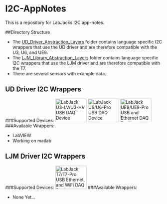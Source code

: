 # I2C-AppNotes
This is a repository for LabJacks I2C app-notes.


##Directory Structure
* The [UD_Driver_Abstraction_Layers](https://github.com/labjack/I2C-AppNotes/tree/master/UD_Driver_Abstraction_Layers) folder contains language specific I2C wrappers that use the UD driver and are therefore compatible with the U3, U6, and UE9.
* The [LJM_Library_Abstraction_Layers](https://github.com/labjack/I2C-AppNotes/tree/master/LJM_Library_Abstraction_Layers) folder contains language specific I2C wrappers that use the LJM driver and are therefore compatible with the T7.
* There are several sensors with example data.

## UD Driver I2C Wrappers
###Supported Devices:
<a href="https://labjack.com/products/u3"><img src="https://labjack.com/sites/default/files/U3HV_white_shadow.JPG" width="100px" height="75px" alt="LabJack U3-LV/U3-HV USB DAQ Device" title="U3"></a>
<a href="https://labjack.com/products/u6"><img src="https://labjack.com/sites/default/files/U6_0.jpg" width="100px" height="75px" alt="LabJack U6/U6-Pro USB DAQ Device" title="U6"></a>
<a href="https://labjack.com/products/ue9"><img src="https://labjack.com/sites/default/files/UE9.JPG" width="100px" height="75px" alt="LabJack UE9/UE9-Pro USB and Ethernet DAQ Device" title="UE9"></a>
###Available Wrappers:
* LabVIEW
* Working on matlab


## LJM Driver I2C Wrappers
###Supported Devices:
<a href="https://labjack.com/products/t7"><img src="https://labjack.com/sites/default/files/T7-Pro_USB_Ethernet_WiFi_DAQ_Device.JPG" width="100px" height="75px" alt="LabJack T7/T7-Pro USB Ethernet, and WiFi DAQ Device" title="T7"></a>
###Available Wrappers:
* None Yet...